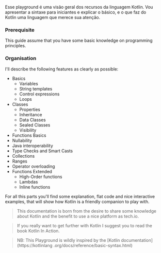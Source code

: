 Esse playground é uma visão geral dos recursos da linguagem Kotlin. Vou apresentar a sintaxe para iniciantes e explicar o básico, e o que faz do Kotlin uma linguagem que merece sua atenção.

### Prerequisite

This guide assume that you have some basic knowledge on programming principles.

### Organisation

I'll describe the following features as clearly as possible:

- Basics
  - Variables
  - String templates
  - Control expressions
  - Loops
- Classes
  - Properties
  - Inheritance
  - Data Classes
  - Sealed Classes
  - Visibility
- Functions Basics
- Nullability
- Java interoperability
- Type Checks and Smart Casts
- Collections
- Ranges
- Operator overloading
- Functions Extended
  - High-Order functions
  - Lambdas
  - Inline functions

For all this parts you'll find some explanation, flat code and nice interactive examples, that will 
show how Kotlin is a friendly companion to play with. 

> This documentation  is born from the desire to share some knowledge about Kotlin and the 
benefit to use a nice platform as tech.io.

> If you really want to get further with Kotlin I suggest you to read the book Kotlin In Action.

> NB: This Playground is wildly inspired by the [Kotlin documentation](https://kotlinlang
.org/docs/reference/basic-syntax.html)

